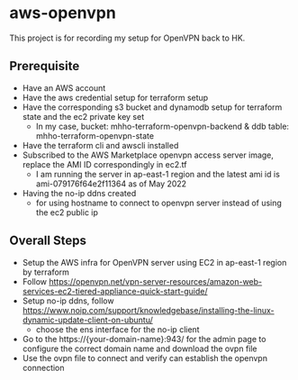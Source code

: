 # aws-openvpn
This project is for recording my setup for OpenVPN back to HK.

## Prerequisite
- Have an AWS account
- Have the aws credential setup for terraform setup
- Have the corresponding s3 bucket and dynamodb setup for terraform state and the ec2 private key set
  - In my case, bucket: mhho-terraform-openvpn-backend & ddb table: mhho-terraform-openvpn-state
- Have the terraform cli and awscli installed
- Subscribed to the AWS Marketplace openvpn access server image, replace the AMI ID correspondingly in ec2.tf
  - I am running the server in ap-east-1 region and the latest ami id is ami-079176f64e2f11364 as of May 2022
- Having the no-ip ddns created
  - for using hostname to connect to openvpn server instead of using the ec2 public ip

## Overall Steps
- Setup the AWS infra for OpenVPN server using EC2 in ap-east-1 region by terraform
- Follow https://openvpn.net/vpn-server-resources/amazon-web-services-ec2-tiered-appliance-quick-start-guide/
- Setup no-ip ddns, follow https://www.noip.com/support/knowledgebase/installing-the-linux-dynamic-update-client-on-ubuntu/
  - choose the ens interface for the no-ip client
- Go to the https://{your-domain-name}:943/ for the admin page to configure the correct domain name and download the ovpn file
- Use the ovpn file to connect and verify can establish the openvpn connection